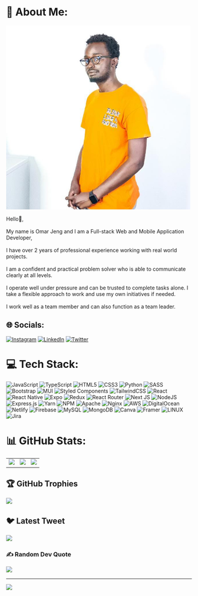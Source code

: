 # 💫 About Me:

<img src="./assets/0.jpeg" width="500px" height="500px" style="object-fit:cover; alignSelf:right"/>
<!-- <img src="./assets/1.jpg" width="400px" height="400px"/> -->
<!-- <img src="./assets/5.png" width="400px" height="400px"/> -->
<!-- <img src="./assets/3.jpeg" width="400px" height="400px"/> -->
<!-- <img src="./assets/2.jpg" width="400px" height="400px"/> -->

Hello👋,<br/><br/>My name is Omar Jeng and I am a Full-stack Web and Mobile Application Developer,<br><br>I have over 2 years of professional experience working with real world projects.<br><br>I am a confident and practical problem solver who is able to communicate clearly at all levels.<br><br>I operate well under pressure and can be trusted to complete tasks alone. I take a flexible approach to work and use my own initiatives if needed.<br><br>I work well as a team member and can also function as a team leader.



## 🌐 Socials:

[![Instagram](https://img.shields.io/badge/Instagram-%23E4405F.svg?logo=Instagram&logoColor=white)](https://instagram.com/doj_official) [![LinkedIn](https://img.shields.io/badge/LinkedIn-%230077B5.svg?logo=linkedin&logoColor=white)](https://linkedin.com/in/dojofficial) [![Twitter](https://img.shields.io/badge/Twitter-%231DA1F2.svg?logo=Twitter&logoColor=white)](https://twitter.com/doj_official)

# 💻 Tech Stack:

![JavaScript](https://img.shields.io/badge/javascript-%23323330.svg?style=for-the-badge&logo=javascript&logoColor=%23F7DF1E) ![TypeScript](https://img.shields.io/badge/typescript-%23007ACC.svg?style=for-the-badge&logo=typescript&logoColor=white) ![HTML5](https://img.shields.io/badge/html5-%23E34F26.svg?style=for-the-badge&logo=html5&logoColor=white) ![CSS3](https://img.shields.io/badge/css3-%231572B6.svg?style=for-the-badge&logo=css3&logoColor=white) ![Python](https://img.shields.io/badge/python-3670A0?style=for-the-badge&logo=python&logoColor=ffdd54) ![SASS](https://img.shields.io/badge/SASS-hotpink.svg?style=for-the-badge&logo=SASS&logoColor=white) ![Bootstrap](https://img.shields.io/badge/bootstrap-%23563D7C.svg?style=for-the-badge&logo=bootstrap&logoColor=white) ![MUI](https://img.shields.io/badge/MUI-%230081CB.svg?style=for-the-badge&logo=material-ui&logoColor=white) ![Styled Components](https://img.shields.io/badge/styled--components-DB7093?style=for-the-badge&logo=styled-components&logoColor=white) ![TailwindCSS](https://img.shields.io/badge/tailwindcss-%2338B2AC.svg?style=for-the-badge&logo=tailwind-css&logoColor=white) ![React](https://img.shields.io/badge/react-%2320232a.svg?style=for-the-badge&logo=react&logoColor=%2361DAFB) ![React Native](https://img.shields.io/badge/react_native-%2320232a.svg?style=for-the-badge&logo=react&logoColor=%2361DAFB) ![Expo](https://img.shields.io/badge/expo-1C1E24?style=for-the-badge&logo=expo&logoColor=#D04A37) ![Redux](https://img.shields.io/badge/redux-%23593d88.svg?style=for-the-badge&logo=redux&logoColor=white) ![React Router](https://img.shields.io/badge/React_Router-CA4245?style=for-the-badge&logo=react-router&logoColor=white) ![Next JS](https://img.shields.io/badge/Next-black?style=for-the-badge&logo=next.js&logoColor=white) ![NodeJS](https://img.shields.io/badge/node.js-6DA55F?style=for-the-badge&logo=node.js&logoColor=white) ![Express.js](https://img.shields.io/badge/express.js-%23404d59.svg?style=for-the-badge&logo=express&logoColor=%2361DAFB) ![Yarn](https://img.shields.io/badge/yarn-%232C8EBB.svg?style=for-the-badge&logo=yarn&logoColor=white) ![NPM](https://img.shields.io/badge/NPM-%23000000.svg?style=for-the-badge&logo=npm&logoColor=white) ![Apache](https://img.shields.io/badge/apache-%23D42029.svg?style=for-the-badge&logo=apache&logoColor=white) ![Nginx](https://img.shields.io/badge/nginx-%23009639.svg?style=for-the-badge&logo=nginx&logoColor=white) ![AWS](https://img.shields.io/badge/AWS-%23FF9900.svg?style=for-the-badge&logo=amazon-aws&logoColor=white) ![DigitalOcean](https://img.shields.io/badge/DigitalOcean-%230167ff.svg?style=for-the-badge&logo=digitalOcean&logoColor=white) ![Netlify](https://img.shields.io/badge/netlify-%23000000.svg?style=for-the-badge&logo=netlify&logoColor=#00C7B7) ![Firebase](https://img.shields.io/badge/firebase-%23039BE5.svg?style=for-the-badge&logo=firebase) ![MySQL](https://img.shields.io/badge/mysql-%2300f.svg?style=for-the-badge&logo=mysql&logoColor=white) ![MongoDB](https://img.shields.io/badge/MongoDB-%234ea94b.svg?style=for-the-badge&logo=mongodb&logoColor=white) ![Canva](https://img.shields.io/badge/Canva-%2300C4CC.svg?style=for-the-badge&logo=Canva&logoColor=white) ![Framer](https://img.shields.io/badge/Framer-black?style=for-the-badge&logo=framer&logoColor=blue) ![LINUX](https://img.shields.io/badge/Linux-FCC624?style=for-the-badge&logo=linux&logoColor=black) ![Jira](https://img.shields.io/badge/jira-%230A0FFF.svg?style=for-the-badge&logo=jira&logoColor=white)

# 📊 GitHub Stats:

<table>
  <tr>
    <td valign="top"><img src="https://github-readme-stats.vercel.app/api?username=doj-gam&theme=dark&hide_border=false&include_all_commits=true&count_private=true"/>
    </td>
    <td valign="top"><img src="https://github-readme-streak-stats.herokuapp.com/?user=doj-gam&theme=dark&hide_border=false"/>
    </td>
    <td valign="top"><img src="https://github-readme-stats.vercel.app/api/top-langs/?username=doj-gam&theme=dark&hide_border=false&include_all_commits=true&count_private=true&layout=compact"/>
    </td>
  </tr>
</table>

## 🏆 GitHub Trophies

![](https://github-profile-trophy.vercel.app/?username=doj-gam&theme=monokai&no-frame=false&no-bg=true&margin-w=4)

## 🐦 Latest Tweet

[![](https://gtce.itsvg.in/api?username=doj_official)](https://github.com/VishwaGauravIn/github-twitter-card-embed)

### ✍️ Random Dev Quote

![](https://quotes-github-readme.vercel.app/api?type=horizontal&theme=radical)

---

[![](https://visitcount.itsvg.in/api?id=doj&label=Profile%20Views&pretty=false)](https://visitcount.itsvg.in)

<!-- Proudly created with GPRM ( https://gprm.itsvg.in ) -->
